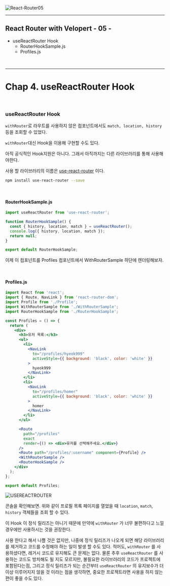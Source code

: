 ![React-Router05](https://user-images.githubusercontent.com/31315644/71559791-b4d43d00-2aa5-11ea-9b89-d5a3f93c015f.png)

----------------

## React Router with Velopert - 05 -

- useReactRouter Hook
  - RouterHookSample.js
  - Profiles.js

<br/>

------

# Chap 4. useReactRouter Hook

<br/>

### useReactRouter Hook 

`withRouter`로 라우트를 사용하지 않은 컴포넌트에서도 `match, location, history`등을 조회할 수 있었다.

`withRouter`대신 Hook을 이용해 구현할 수도 있다. 

아직 공식적인 Hook지원은 아니다. 그래서 아직까지는 다른 라이브러리를 통해 사용해야한다.

사용 할 라이브러리의 이름은 [use-react-router](https://github.com/CharlesStover/use-react-router) 이다.

```bash
npm install use-react-router --save
```

<br/>

#### RouterHookSample.js

```javascript
import useReactRouter from 'use-react-router';

function RouterHookSample() {
  const { history, location, match } = useReactRouter();
  console.log({ history, location, match });
  return null;
}

export default RouterHookSample;
```

이제 이 컴포넌트를 Profiles 컴포넌트에서 WithRouterSample 하단에 렌더링해보자.

<br/>

#### Profiles.js

```jsx
import React from 'react';
import { Route, NavLink } from 'react-router-dom';
import Profile from './Profile';
import WithRouterSample from './WithRouterSample';
import RouterHookSample from './RouterHookSample';

const Profiles = () => {
  return (
    <div>
      <h3>유저 목록:</h3>
      <ul>
        <li>
          <NavLink
            to="/profiles/hyeok999"
            activeStyle={{ background: 'black', color: 'white' }}
          >
            hyeok999
          </NavLink>
        </li>
        <li>
          <NavLink
            to="/profiles/homer"
            activeStyle={{ background: 'black', color: 'white' }}
          >
            homer
          </NavLink>
        </li>
      </ul>

      <Route
        path="/profiles"
        exact
        render={() => <div>유저를 선택해주세요.</div>}
      />
      <Route path="/profiles/:username" component={Profile} />
      <WithRouterSample />
      <RouterHookSample />
    </div>
  );
};

export default Profiles;
```

![USEREACTROUTER](https://user-images.githubusercontent.com/31315644/70968874-c567d900-20dd-11ea-85b6-e3f0607d79bb.jpeg)

콘솔을 확인해보면. 위와 같이 프로필 목록 페이지를 열었을 때 `location`, `match`, `history` 객체들을 조회 할 수 있다.

이 Hook 이 정식 릴리즈는 아니기 때문에 만약에 `withRouter` 가 너무 불편하다고 느낄 경우에만 사용하시는 것을 권장한다.

사용 한다고 해서 나쁠 것은 없지만, 나중에 정식 릴리즈가 나오게 되면 해당 라이브러리를 제거하고 코드를 수정해야 하는 일이 발생 할 수도 있다. 적어도, `withRouter` 를 사용하셨다면, 레거시 코드로 유지해도 큰 문제는 없다. 물론 추후 `useReactRouter` 를 사용하는 코드도 방치해도 될 지도 모르지만, 불필요한 라이브러리의 코드가 프로젝트에 포함된다는점, 그리고 정식 릴리즈가 되는 순간부터 `useReactRouter` 의 유지보수가 더 이상 이루어지지 않을 것 이라는 점을 생각하면, 중요한 프로젝트라면 사용을 하지 않는 편이 좋을 수도 있다.

<br/>
